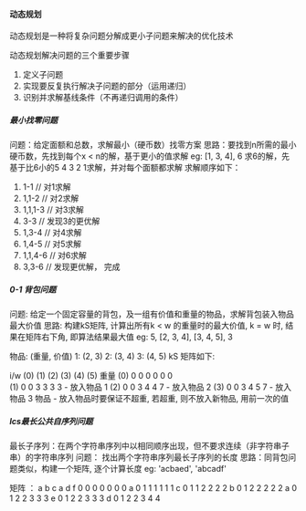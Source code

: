 #### 动态规划
动态规划是一种将复杂问题分解成更小子问题来解决的优化技术

动态规划解决问题的三个重要步骤
1.  定义子问题
2.  实现要反复执行解决子问题的部分（运用递归）
3.  识别并求解基线条件（不再递归调用的条件）

##### 最小找零问题

问题：给定面额和总数，求解最小（硬币数）找零方案
思路：要找到n所需的最小硬币数，先找到每个x < n的解，基于更小的值求解
eg: [1, 3, 4], 6
求6的解，先基于比6小的5 4 3 2 1求解，并对每个面额都求解
求解顺序如下：
1.  1-1      // 对1求解
2.  1,1-2    // 对2求解
3.  1,1,1-3  // 对3求解
4.  3-3      // 发现3的更优解
5.  1,3-4    // 对4求解
6.  1,4-5    // 对5求解
7.  1,1,4-6  // 对6求解
8.  3,3-6    // 发现更优解， 完成


##### 0-1 背包问题

问题: 给定一个固定容量的背包，及一组有价值和重量的物品，求解背包装入物品最大价值
思路: 构建kS矩阵, 计算出所有k < w 的重量时的最大价值, k = w 时, 结果在矩阵右下角, 即算法结果最大值
eg: 5, [2, 3, 4], [3, 4, 5], 3

  物品:  (重量, 价值)
        1: (2, 3)
        2: (3, 4)
        3: (4, 5)
   kS 矩阵如下:
 
  i/w  (0) (1) (2) (3) (4) (5)  重量
   (0)  0   0   0   0   0   0   
   (1)  0   0   3   3   3   3   -  放入物品 1
   (2)  0   0   3   4   4   7   -  放入物品 2
   (3)  0   0   3   4   5   7   -  放入物品 3
   物品  -  放入物品时要保证不超重, 若超重, 则不放入新物品, 用前一次的值  

##### lcs最长公共自序列问题
最长子序列：在两个字符串序列中以相同顺序出现，但不要求连续（非字符串子串）的字符串序列
问题： 找出两个字符串序列最长子序列的长度
思路：同背包问题类似，构建一个矩阵, 逐个计算长度
eg: 'acbaed', 'abcadf'

矩阵 ： 
        a b c a d f
      0 0 0 0 0 0 0
    a 0 1 1 1 1 1 1
    c 0 1 1 2 2 2 2
    b 0 1 2 2 2 2 2
    a 0 1 2 2 3 3 3
    e 0 1 2 2 3 3 3
    d 0 1 2 2 3 4 4





